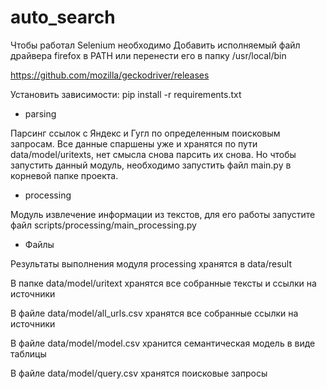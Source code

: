 # auto_search

Чтобы работал Selenium необходимо Добавить исполняемый 
файл драйвера firefox в PATH или перенести его в папку /usr/local/bin

https://github.com/mozilla/geckodriver/releases

Установить зависимости: pip install -r requirements.txt

- parsing 

Парсинг ссылок с Яндекс и Гугл по определенным поисковым запросам.
Все данные спаршены уже и хранятся по пути data/model/uritexts, нет 
смысла снова парсить их снова. Но чтобы запустить данный модуль, 
необходимо запустить файл main.py в корневой папке проекта.

- processing

Модуль извлечение информации из текстов, для его работы запустите 
файл scripts/processing/main_processing.py

- Файлы

Результаты выполнения модуля processing хранятся в data/result

В папке data/model/uritext хранятся все собранные тексты и ссылки на источники

В файле data/model/all_urls.csv хранятся все собранные ссылки на источники

В файле data/model/model.csv хранится семантическая модель в виде
таблицы

В файле data/model/query.csv хранятся поисковые запросы


